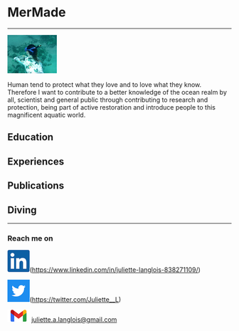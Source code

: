 # MerMade
________________
![diving](/images/freedivingjuju.png)

  Human tend to protect what they love and to love what they know. Therefore I want to contribute to a better knowledge of the ocean realm by all, scientist and general public through contributing to research and protection, being part of active restoration and introduce people to this magnificent aquatic world.
  
## Education

## Experiences

## Publications

## Diving


_________________________________

### Reach me on

![linkedin](/images/linkedin.png)(https://www.linkedin.com/in/juliette-langlois-838271109/)

![twitter](/images/twitter.png)(https://twitter.com/Juliette__L) 

![gmail](/images/gmail.png) <juliette.a.langlois@gmail.com>
